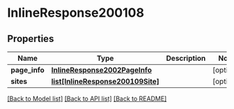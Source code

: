 # InlineResponse200108

## Properties
Name | Type | Description | Notes
------------ | ------------- | ------------- | -------------
**page_info** | [**InlineResponse2002PageInfo**](InlineResponse2002PageInfo.md) |  | [optional] 
**sites** | [**list[InlineResponse200109Site]**](InlineResponse200109Site.md) |  | [optional] 

[[Back to Model list]](../README.md#documentation-for-models) [[Back to API list]](../README.md#documentation-for-api-endpoints) [[Back to README]](../README.md)


